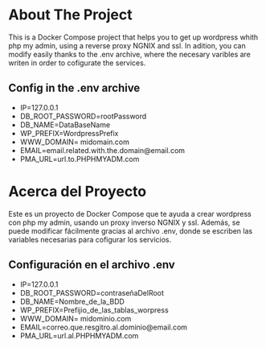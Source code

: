 <!-- ABOUT THE PROJECT -->
# About The Project
This is a Docker Compose project that helps you to get up wordpress whith php my admin, using a reverse proxy NGNIX and ssl. 
In adition, you can modify easily thanks to the .env archive, where the necesary varibles are writen in order to cofigurate the services.  

## Config in the .env archive
<ul>
  <li> IP=127.0.0.1 </li>

  <li> DB_ROOT_PASSWORD=rootPassword</li> 
  <li> DB_NAME=DataBaseName </li>
  <li> WP_PREFIX=WordpressPrefix </li>
  <li> WWW_DOMAIN= midomain.com</li>
  <li> EMAIL=email.related.with.the.domain@email.com </li>
  <li> PMA_URL=url.to.PHPHMYADM.com </li>
</ul>


<!-- ABOUT THE PROJECT ES -->
# Acerca del Proyecto
Este es un proyecto de Docker Compose que te ayuda a crear wordpress con php my admin, usando un proxy inverso NGNIX y ssl.
Además, se puede modificar fácilmente gracias al archivo .env, donde se escriben las variables necesarias para cofigurar los servicios.
## Configuración en el archivo .env
<ul>
  <li> IP=127.0.0.1 </li>
  <li> DB_ROOT_PASSWORD=contraseñaDelRoot </li> 
  <li> DB_NAME=Nombre_de_la_BDD </li>
  <li> WP_PREFIX=Prefijio_de_las_tablas_worpress </li>
  <li> WWW_DOMAIN= midominio.com</li>
  <li> EMAIL=correo.que.resgitro.al.dominio@email.com </li>
  <li> PMA_URL=url.al.PHPHMYADM.com </li>
  
</ul>
